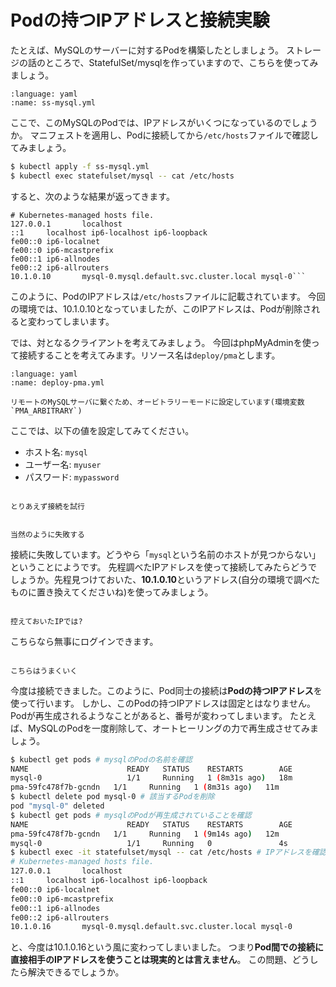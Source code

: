# Podの持つIPアドレスと接続実験

たとえば、MySQLのサーバーに対するPodを構築したとしましょう。
ストレージの話のところで、StatefulSet/mysqlを作っていますので、こちらを使ってみましょう。

```{literalinclude} ../storage/src/ss-mysql.yml
:language: yaml
:name: ss-mysql.yml
```

ここで、このMySQLのPodでは、IPアドレスがいくつになっているのでしょうか。
マニフェストを適用し、Podに接続してから`/etc/hosts`ファイルで確認してみましょう。

```bash
$ kubectl apply -f ss-mysql.yml
$ kubectl exec statefulset/mysql -- cat /etc/hosts
```
すると、次のような結果が返ってきます。

```
# Kubernetes-managed hosts file.
127.0.0.1       localhost
::1     localhost ip6-localhost ip6-loopback
fe00::0 ip6-localnet
fe00::0 ip6-mcastprefix
fe00::1 ip6-allnodes
fe00::2 ip6-allrouters
10.1.0.10       mysql-0.mysql.default.svc.cluster.local mysql-0```
```

このように、PodのIPアドレスは`/etc/hosts`ファイルに記載されています。
今回の環境では、10.1.0.10となっていましたが、このIPアドレスは、Podが削除されると変わってしまいます。

では、対となるクライアントを考えてみましょう。
今回はphpMyAdminを使って接続することを考えてみます。リソース名は`deploy/pma`とします。

```{literalinclude} sources/deploy-pma.yml
:language: yaml
:name: deploy-pma.yml
```

```{note}
リモートのMySQLサーバに繋ぐため、オービトラリーモードに設定しています(環境変数`PMA_ARBITRARY`)
```

ここでは、以下の値を設定してみてください。

* ホスト名: `mysql`
* ユーザー名: `myuser`
* パスワード: `mypassword`


```{figure} images/pma-login-invalid-hostname.png

とりあえず接続を試行
```

```{figure} images/pma-login-error-hostname.png

当然のように失敗する
```

接続に失敗しています。どうやら「`mysql`という名前のホストが見つからない」ということにようです。
先程調べたIPアドレスを使って接続してみたらどうでしょうか。先程見つけておいた、**10.1.0.10**というアドレス(自分の環境で調べたものに置き換えてくださいね)を使ってみましょう。

```{figure} images/pma-login-using-pod-ip.png

控えておいたIPでは?
```

こちらなら無事にログインできます。

```{figure} images/pma-login-with-pod-ip.png

こちらはうまくいく
```


今度は接続できました。このように、Pod同士の接続は**Podの持つIPアドレス**を使って行います。
しかし、このPodの持つIPアドレスは固定とはなりません。Podが再生成されるようなことがあると、番号が変わってしまいます。
たとえば、MySQLのPodを一度削除して、オートヒーリングの力で再生成させてみましょう。


```bash
$ kubectl get pods # mysqlのPodの名前を確認
NAME                      READY   STATUS    RESTARTS        AGE
mysql-0                   1/1     Running   1 (8m31s ago)   18m
pma-59fc478f7b-gcndn   1/1     Running   1 (8m31s ago)   11m
$ kubectl delete pod mysql-0 # 該当するPodを削除
pod "mysql-0" deleted
$ kubectl get pods # mysqlのPodが再生成されていることを確認
NAME                      READY   STATUS    RESTARTS        AGE
pma-59fc478f7b-gcndn   1/1     Running   1 (9m14s ago)   12m
mysql-0                   1/1     Running   0               4s
$ kubectl exec -it statefulset/mysql -- cat /etc/hosts # IPアドレスを確認(再び)
# Kubernetes-managed hosts file.
127.0.0.1       localhost
::1     localhost ip6-localhost ip6-loopback
fe00::0 ip6-localnet
fe00::0 ip6-mcastprefix
fe00::1 ip6-allnodes
fe00::2 ip6-allrouters
10.1.0.16       mysql-0.mysql.default.svc.cluster.local mysql-0
```

と、今度は10.1.0.16という風に変わってしまいました。
つまり**Pod間での接続に直接相手のIPアドレスを使うことは現実的とは言えません**。
この問題、どうしたら解決できるでしょうか。

